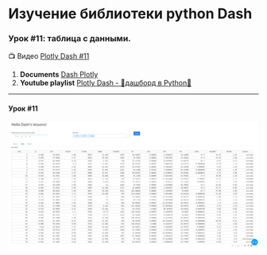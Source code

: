 # Изучение библиотеки python **Dash**
### Урок #11: таблица с данными.

:tv: Видео [Plotly Dash #11][1]

1. **Documents** [Dash Plotly](https://dash.plotly.com/layout)
2. **Youtube playlist** [Plotly Dash - 🚀дашборд в Python🐍](https://www.youtube.com/watch?v=HExq59HlFb0&list=PLIAV3wuAPHZouwZlmvqmC-djRsaDKT8rC&index=1)

---
####  Урок #11

![Lesson's dash](lesson.png)


[1]: https://www.youtube.com/watch?v=42StTv2fjiA&list=PLIAV3wuAPHZouwZlmvqmC-djRsaDKT8rC&index=11

